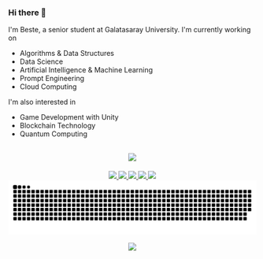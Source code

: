 ### Hi there 👋

<!--
**bestesengul/bestesengul** is a ✨ _special_ ✨ repository because its `README.md` (this file) appears on your GitHub profile.

Here are some ideas to get you started:

- 🔭 I’m currently working on ...
- 🌱 I’m currently learning ...
- 👯 I’m looking to collaborate on ...
- 🤔 I’m looking for help with ...
- 💬 Ask me about ...
- 📫 How to reach me: ...
- 😄 Pronouns: ...
- ⚡ Fun fact: ...
-->

I'm Beste, a senior student at Galatasaray University. I'm currently working on
  - Algorithms & Data Structures
  - Data Science
  - Artificial Intelligence & Machine Learning
  - Prompt Engineering
  - Cloud Computing

I'm also interested in
  - Game Development with Unity
  - Blockchain Technology
  - Quantum Computing
  
<br>

<div align="center">
  <a href="https://github.com/bestesengul">
    <img src="https://github-readme-stats.vercel.app/api/top-langs/?username=bestesengul&layout=compact&theme=aura" width="400"/>
  </a>

</div>

<br>

<div align="center">
  <a href="https://github.com/TeamTrainee/auto-data-preprocessing">
    <img src="https://github-readme-stats.vercel.app/api/pin/?username=TeamTrainee&repo=auto-data-preprocessing&layout=compact&theme=aura" width="350"/>
  </a>
  <a href="https://github.com/Project-Daliware/daliware">
    <img src="https://github-readme-stats.vercel.app/api/pin/?username=Project-Daliware&repo=daliware&layout=compact&theme=aura" width="350"/>
  </a>
  <a href="https://github.com/bestesengul/House Price Prediction Project">
    <img src="https://github-readme-stats.vercel.app/api/pin/?username=bestesengul&repo=Freshman_Year_Project_House_Price_Prediction&layout=compact&theme=aura" width="350"/>
  </a>
  <a href="https://github.com/bestesengul/AutismSpectrumDisorderProject-ScienceExperiment">
    <img src="https://github-readme-stats.vercel.app/api/pin/?username=bestesengul&repo=AutismSpectrumDisorderProject-ScienceExperiment&layout=compact&theme=aura" width="350"/>
  </a>
  <a href="https://github.com/bestesengul/Algorithme-Blowfish">
    <img src="https://github-readme-stats.vercel.app/api/pin/?username=bestesengul&repo=Algorithme-Blowfish&layout=compact&theme=aura" width="350"/>
  </a>
  </a>

  <picture>
  <source media="(prefers-color-scheme: dark)" srcset="https://github.com/bestesengul/bestesengul/blob/output/github-contribution-grid-snake-dark.svg" />
  <source media="(prefers-color-scheme: light)" srcset="https://github.com/bestesengul/bestesengul/blob/output/github-contribution-grid-snake.svg" />
  <img alt="github-snake" src="https://github.com/bestesengul/bestesengul/blob/output/github-contribution-grid-snake.svg" />
  </picture>

![](https://komarev.com/ghpvc/?username=bestesengul&color=blueviolet)
</div>

